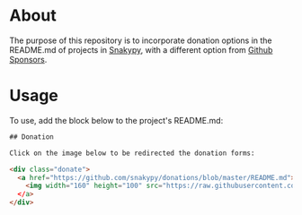 # About

The purpose of this repository is to incorporate donation options in the README.md of projects in [Snakypy](https://github.com/snakypy), with a different option from [Github Sponsors](https://github.com/sponsors).

# Usage

To use, add the block below to the project's README.md:

```html
## Donation

Click on the image below to be redirected the donation forms:

<div class="donate">
  <a href="https://github.com/snakypy/donations/blob/master/README.md">
    <img width="160" height="100" src="https://raw.githubusercontent.com/snakypy/donations/master/svg/donate/donate-hand.svg" alt="Donations"
  </a>
</div>

```
